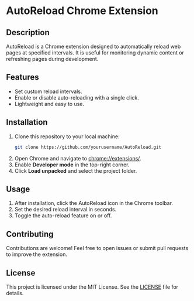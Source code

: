 # AutoReload Chrome Extension

## Description
AutoReload is a Chrome extension designed to automatically reload web pages at specified intervals. It is useful for monitoring dynamic content or refreshing pages during development.

## Features
- Set custom reload intervals.
- Enable or disable auto-reloading with a single click.
- Lightweight and easy to use.

## Installation
1. Clone this repository to your local machine:
   ```bash
   git clone https://github.com/yourusername/AutoReload.git
   ```
2. Open Chrome and navigate to [chrome://extensions/](chrome://extensions/).
3. Enable **Developer mode** in the top-right corner.
4. Click **Load unpacked** and select the project folder.

## Usage
1. After installation, click the AutoReload icon in the Chrome toolbar.
2. Set the desired reload interval in seconds.
3. Toggle the auto-reload feature on or off.

## Contributing
Contributions are welcome! Feel free to open issues or submit pull requests to improve the extension.

## License
This project is licensed under the MIT License. See the [LICENSE](LICENSE) file for details.
